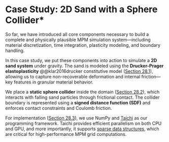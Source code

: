 # Case Study: 2D Sand with a Sphere Collider*

So far, we have introduced all core components necessary to build a complete and physically plausible MPM simulation system—including material discretization, time integration, plasticity modeling, and boundary handling.

In this case study, we put these components into action to simulate a **2D sand system** under gravity. The sand is modeled using the **Drucker-Prager elastoplasticity** @@klar2016drucker constitutive model ([Section 28.1](./lec28.1-drucker_prager.md)), allowing us to capture non-recoverable deformation and internal friction—key features in granular material behavior.

We place a **static sphere collider** inside the domain ([Section 28.2](./lec28.2-sphere_sdf.md])), which interacts with falling sand particles through frictional contact. The collider boundary is represented using a **signed distance function (SDF)** and enforces contact constraints and Coulomb friction.

For implementation ([Section 28.3](./lec28.3-mpm_impl.md)), we use NumPy and [Taichi](https://docs.taichi-lang.org/) as our programming framework. Taichi provides efficient parallelism on both CPU and GPU, and more importantly, it supports [sparse data structures]((https://docs.taichi-lang.org/docs/sparse)), which are critical for high-performance MPM grid computations.
